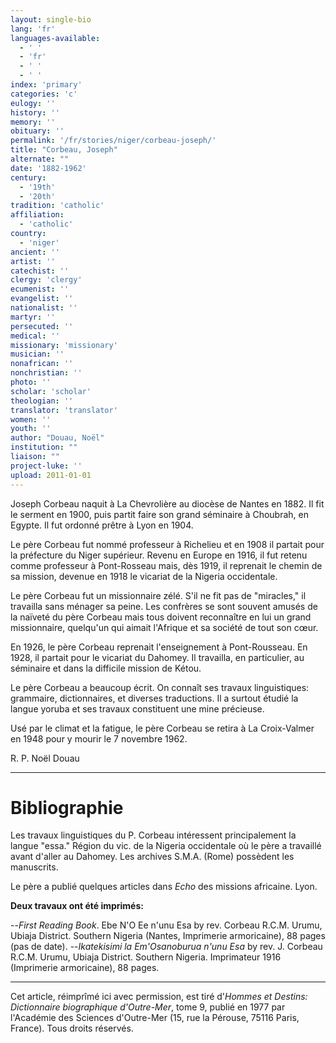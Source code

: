 ```yaml
---
layout: single-bio
lang: 'fr'
languages-available:
  - ' '
  - 'fr'
  - ' '
  - ' '
index: 'primary'
categories: 'c'
eulogy: ''
history: ''
memory: ''
obituary: ''
permalink: '/fr/stories/niger/corbeau-joseph/'
title: "Corbeau, Joseph"
alternate: ""
date: '1882-1962'
century:
  - '19th'
  - '20th'
tradition: 'catholic'
affiliation:
  - 'catholic'
country:
  - 'niger'
ancient: ''
artist: ''
catechist: ''
clergy: 'clergy'
ecumenist: ''
evangelist: ''
nationalist: ''
martyr: ''
persecuted: ''
medical: ''
missionary: 'missionary'
musician: ''
nonafrican: ''
nonchristian: ''
photo: ''
scholar: 'scholar'
theologian: ''
translator: 'translator'
women: ''
youth: ''
author: "Douau, Noël"
institution: ""
liaison: ""
project-luke: ''
upload: 2011-01-01
---
```




Joseph Corbeau naquit à La Chevrolière au diocèse de Nantes en 1882. Il fit le serment en 1900, puis partit faire son grand séminaire à Choubrah, en Egypte. Il fut ordonné prêtre à Lyon en 1904.

Le père Corbeau fut nommé professeur à Richelieu et en 1908 il partait pour la préfecture du Niger supérieur. Revenu en Europe en 1916, il fut retenu comme professeur à Pont-Rosseau mais, dès 1919, il reprenait le chemin de sa mission, devenue en 1918 le vicariat de la Nigeria occidentale.

Le père Corbeau fut un missionnaire zélé. S'il ne fit pas de "miracles," il travailla sans ménager sa peine. Les confrères se sont souvent amusés de la naïveté du père Corbeau mais tous doivent reconnaître en lui un grand missionnaire, quelqu'un qui aimait l'Afrique et sa société de tout son cœur.

En 1926, le père Corbeau reprenait l'enseignement à Pont-Rousseau. En 1928, il partait pour le vicariat du Dahomey. Il travailla, en particulier, au séminaire et dans la difficile mission de Kétou.

Le père Corbeau a beaucoup écrit. On connaît ses travaux linguistiques: grammaire, dictionnaires, et diverses traductions. Il a surtout étudié la langue yoruba et ses travaux constituent une mine précieuse.

Usé par le climat et la fatigue, le père Corbeau se retira à La Croix-Valmer en 1948 pour y mourir le 7 novembre 1962.

R. P. Noël Douau

---

# Bibliographie

Les travaux linguistiques du P. Corbeau intéressent principalement la langue "essa." Région du vic. de la Nigeria occidentale où le père a travaillé avant d'aller au Dahomey. Les archives S.M.A. (Rome) possèdent les manuscrits.

Le père a publié quelques articles dans *Echo* des missions africaine. Lyon.

**Deux travaux ont été imprimés:**

--*First Reading Book*. Ebe N'O Ee n'unu Esa by rev. Corbeau R.C.M. Urumu, Ubiaja District. Southern Nigeria (Nantes, Imprimerie armoricaine), 88 pages (pas de date).
--*Ikatekisimi la Em'Osanoburua n'unu Esa* by rev. J. Corbeau R.C.M. Urumu, Ubiaja District. Southern Nigeria. Imprimateur 1916 (Imprimerie armoricaine), 88 pages.

---

Cet article, réimprîmé ici avec permission, est tiré d'*Hommes et Destins: Dictionnaire biographique d'Outre-Mer*, tome 9, publié en 1977 par l'Académie des Sciences d'Outre-Mer (15, rue la Pérouse, 75116 Paris, France). Tous droits réservés.
